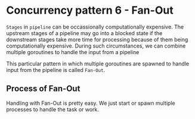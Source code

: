# Concurrency pattern 6 - Fan-Out

`Stages` in `pipeline` can be occassionally computationally expensive. The upstream stages of a pipeline may go into a blocked state if the downstream stages take more time for processing because of them being computationally expensive. During such circumstances, we can combine multiple goroutines to handle the input from a pipeline

This particular pattern in which multiple goroutines are spawned to handle input from the pipeline is called `Fan-Out`.

## Process of Fan-Out

Handling with Fan-Out is pretty easy. We just start or spawn multiple processes to handle the task or work.